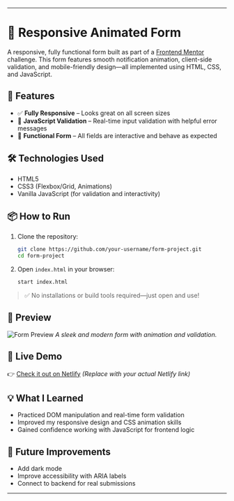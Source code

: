 
---

# 📝 Responsive Animated Form

A responsive, fully functional form built as part of a [Frontend Mentor](https://www.frontendmentor.io) challenge. This form features smooth notification animation, client-side validation, and mobile-friendly design—all implemented using HTML, CSS, and JavaScript.

## 🚀 Features

* ✅ **Fully Responsive** – Looks great on all screen sizes
* 🧠 **JavaScript Validation** – Real-time input validation with helpful error messages
* 🎯 **Functional Form** – All fields are interactive and behave as expected

## 🛠️ Technologies Used

* HTML5
* CSS3 (Flexbox/Grid, Animations)
* Vanilla JavaScript (for validation and interactivity)

## 📦 How to Run

1. Clone the repository:

   ```bash
   git clone https://github.com/your-username/form-project.git
   cd form-project
   ```

2. Open `index.html` in your browser:

   ```bash
   start index.html
   ```

> ✅ No installations or build tools required—just open and use!

## 📸 Preview

![Form Preview](/design)
*A sleek and modern form with animation and validation.*

## 🔗 Live Demo

👉 [Check it out on Netlify](https://sythexis-contct-frm.netlify.app)
*(Replace with your actual Netlify link)*

## 💡 What I Learned

* Practiced DOM manipulation and real-time form validation
* Improved my responsive design and CSS animation skills
* Gained confidence working with JavaScript for frontend logic

## 🧠 Future Improvements

* Add dark mode
* Improve accessibility with ARIA labels
* Connect to backend for real submissions
---

